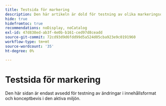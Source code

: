 ```yaml
---
title: Testsida för markering
description: Den här artikeln är dold för testning av olika markeringsomformningar.
hide: true
hidefromtoc: true
recommendations: noDisplay, noCatalog
exl-id: 47d838ed-ab3f-4e0b-b161-ced97d8ceadd
source-git-commit: 72cd93d9d6fdd99d5a524d05cba923e9c0191960
workflow-type: tm+mt
source-wordcount: '35'
ht-degree: 0%

---
```


# Testsida för markering

Den här sidan är endast avsedd för testning av ändringar i innehållsformat och konceptbevis i den aktiva miljön.

